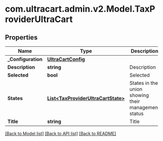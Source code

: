 
# com.ultracart.admin.v2.Model.TaxProviderUltraCart

## Properties

Name | Type | Description | Notes
------------ | ------------- | ------------- | -------------
**_Configuration** | [**UltraCartConfig**](UltraCartConfig.md) |  | [optional] 
**Description** | **string** | Description | [optional] 
**Selected** | **bool** | Selected | [optional] 
**States** | [**List&lt;TaxProviderUltraCartState&gt;**](TaxProviderUltraCartState.md) | States in the union showing their management status | [optional] 
**Title** | **string** | Title | [optional] 

[[Back to Model list]](../README.md#documentation-for-models)
[[Back to API list]](../README.md#documentation-for-api-endpoints)
[[Back to README]](../README.md)

